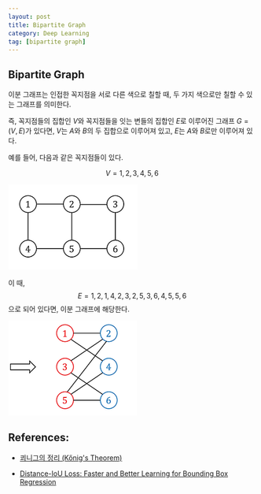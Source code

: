 ```yaml
---
layout: post
title: Bipartite Graph
category: Deep Learning
tag: [bipartite graph]
---
```


## Bipartite Graph

이분 그래프는 인접한 꼭지점을 서로 다른 색으로 칠할 때, 두 가지 색으로만 칠할 수 있는 그래프를 의미한다. 

즉, 꼭지점들의 집합인 $V$와 꼭지점들을 잇는 변들의 집합인 $E$로 이루어진 그래프 $G = (V, E)$가 있다면, $V$는 $A$와 $B$의 두 집합으로 이루어져 있고, $E$는 $A$와 $B$로만 이루어져 있다. 


예를 들어, 다음과 같은 꼭지점들이 있다. 

$$ V = {1, 2, 3, 4, 5, 6}$$

<img src='/assets/deep_learning/bipartite_graph/graph_v.png'>

이 때, $$ E = {{1, 2}, {1, 4}, {2, 3}, {2, 5}, {3, 6}, {4, 5}, {5, 6}} $$으로 되어 있다면, 이분 그래프에 해당한다. 

<img src='/assets/deep_learning/bipartite_graph/bipartite_graph.png'>

## References:

- [쾨니그의 정리 (Kőnig's Theorem)](https://gazelle-and-cs.tistory.com/12)

- [Distance-IoU Loss: Faster and Better Learning for Bounding Box Regression](https://arxiv.org/abs/1911.08287)